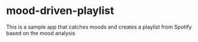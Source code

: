 # mood-driven-playlist
This is a sample app that catches moods and creates a playlist from Spotify based on the mood analysis

